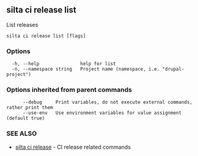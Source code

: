 ## silta ci release list

List releases

```
silta ci release list [flags]
```

### Options

```
  -h, --help               help for list
  -n, --namespace string   Project name (namespace, i.e. "drupal-project")
```

### Options inherited from parent commands

```
      --debug     Print variables, do not execute external commands, rather print them
      --use-env   Use environment variables for value assignment (default true)
```

### SEE ALSO

* [silta ci release](silta_ci_release.md)	 - CI release related commands

